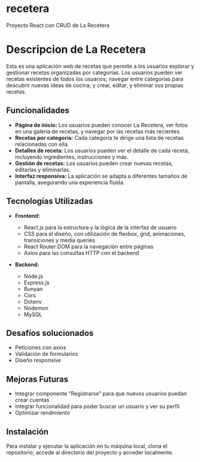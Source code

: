 # recetera
Proyecto React con CRUD de La Recetera

# Descripcion de La Recetera

Esta es una aplicación web de recetas que permite a los usuarios explorar y gestionar recetas organizadas por categorías. Los usuarios pueden ver recetas existentes de todos los usuarios; navegar entre categorías para descubrir nuevas ideas de cocina; y crear, editar, y eliminar sus propias recetas.

## Funcionalidades

-   **Página de inicio:** Los usuarios pueden conocer La Recetera, ver fotos en una galeria de recetas, y navegar por las recetas más recientes.
-   **Recetas por categoría:** Cada categoría te dirige una lista de recetas relacionadas con ella.
-   **Detalles de receta:** Los usuarios pueden ver el detalle de cada receta, incluyendo ingredientes, instrucciones y más.
-   **Gestión de recetas:** Los usuarios pueden crear nuevas recetas, editarlas y eliminarlas.
-   **Interfaz responsiva:** La aplicación se adapta a diferentes tamaños de pantalla, asegurando una experiencia fluida.

## Tecnologías Utilizadas

-   **Frontend:**

    -   React.js para la estructura y la lógica de la interfaz de usuario
    -   CSS para el diseño, con utilización de flexbox, grid, animaciones, transiciones y media queries
    -   React Router DOM para la navegación entre páginas
    -   Axios para las consultas HTTP con el backend

-   **Backend:**
    -   Node.js
    -   Express.js
    -   Bunyan
    -   Cors
    -   Dotenv
    -   Nodemon
    -   MySQL

## Desafíos solucionados

-   Peticiones con axios
-   Validación de formularios
-   Diseño responsive

## Mejoras Futuras

-   Integrar componente "Registrarse" para que nuevos usuarios puedan crear cuentas
-   Integrar funcionalidad para poder buscar un usuario y ver su perfil
-   Optimizar rendimiento

## Instalación

Para instalar y ejecutar la aplicación en tu máquina local, clona el repositorio, accede al directorio del proyecto y acceder localmente.
